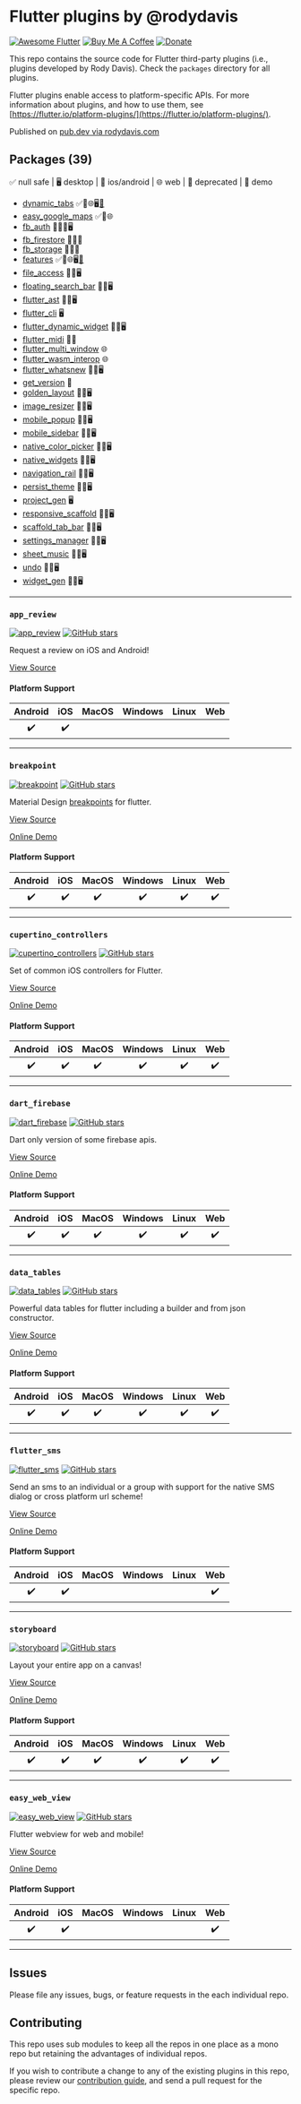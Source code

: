 # Flutter plugins by @rodydavis

[![Awesome Flutter](https://img.shields.io/badge/Awesome-Flutter-blue.svg?longCache=true&style=flat-square)](https://github.com/Solido/awesome-flutter)
[![Buy Me A Coffee](https://img.shields.io/badge/Donate-Buy%20Me%20A%20Coffee-yellow.svg)](https://www.buymeacoffee.com/rodydavis)
[![Donate](https://img.shields.io/badge/Donate-PayPal-green.svg)](https://www.paypal.com/cgi-bin/webscr?cmd=_s-xclick&hosted_button_id=WSH3GVC49GNNJ)

This repo contains the source code for
Flutter third-party plugins (i.e., plugins developed by Rody Davis).
Check the `packages` directory for all plugins.

Flutter plugins enable access to platform-specific APIs. For more information
about plugins, and how to use them, see
[https://flutter.io/platform-plugins/](https://flutter.io/platform-plugins/).

Published on [pub.dev via rodydavis.com](https://pub.dev/publishers/rodydavis.com/packages)

## Packages (39)

✅ null safe | 🖥 desktop | 📱 ios/android | 🌐 web | 🚨 deprecated | 👀 demo

* [dynamic_tabs](/packages/dynamic_tabs) ✅📱🌐🖥[👀](https://rodydavis.github.io/dynamic_tabs/)
* [easy_google_maps](/packages/easy_google_maps) ✅📱🌐
* [fb_auth](/packages/fb_auth) 🚨📱🌐🖥
* [fb_firestore](/packages/fb_firestore) 🚨📱🌐
* [fb_storage](/packages/fb_storage) 🚨📱🌐
* [features](/packages/features) ✅📱🌐🖥[👀](https://rodydavis.github.io/features/)
* [file_access](/packages/file_access) 📱🌐🖥
* [floating_search_bar](/packages/floating_search_bar) 📱🌐🖥
* [flutter_ast](/packages/flutter_ast) 📱🌐🖥
* [flutter_cli](/packages/flutter_cli) 🖥
* [flutter_dynamic_widget](/packages/flutter_dynamic_widget) 📱🌐🖥
* [flutter_midi](/packages/flutter_midi) 📱🌐
* [flutter_multi_window](/packages/flutter_multi_window) 🌐
* [flutter_wasm_interop](/packages/flutter_wasm_interop) 🌐
* [flutter_whatsnew](/packages/flutter_whatsnew) 📱🌐🖥
* [get_version](/packages/get_version) 📱
* [golden_layout](/packages/golden_layout) 📱🌐🖥
* [image_resizer](/packages/image_resizer) 📱🌐🖥
* [mobile_popup](/packages/mobile_popup) 📱🌐🖥
* [mobile_sidebar](/packages/mobile_sidebar) 📱🌐🖥
* [native_color_picker](/packages/native_color_picker) 📱🌐🖥
* [native_widgets](/packages/native_widgets) 📱🌐🖥
* [navigation_rail](/packages/navigation_rail) 📱🌐🖥
* [persist_theme](/packages/persist_theme) 📱🌐🖥
* [project_gen](/packages/project_gen) 🖥
* [responsive_scaffold](/packages/responsive_scaffold) 📱🌐🖥
* [scaffold_tab_bar](/packages/scaffold_tab_bar) 📱🌐🖥
* [settings_manager](/packages/settings_manager) 📱🌐🖥
* [sheet_music](/packages/sheet_music) 📱🌐🖥
* [undo](/packages/undo) 📱🌐🖥
* [widget_gen](/packages/widget_gen) 📱🌐🖥

----

### `app_review`

[![app_review](https://img.shields.io/pub/v/app_review.svg)](https://pub.dev/packages/app_review)
[![GitHub stars](https://img.shields.io/github/stars/fluttercommunity/app_review?color=blue)](https://github.com/fluttercommunity/app_review)

Request a review on iOS and Android!

[View Source](https://github.com/fluttercommunity/app_review)

#### Platform Support

| Android | iOS | MacOS | Windows | Linux | Web |
|:-------:|:---:|:-----:|:-------:|:-----:|:---:|
|    ✔️    |  ✔️  |       |         |       |     |

----

### `breakpoint`

[![breakpoint](https://img.shields.io/pub/v/breakpoint.svg)](https://pub.dev/packages/breakpoint)
[![GitHub stars](https://img.shields.io/github/stars/fluttercommunity/breakpoint?color=blue)](https://github.com/fluttercommunity/breakpoint)

Material Design [breakpoints](https://material.io/design/layout/responsive-layout-grid.html#breakpoints) for flutter.

[View Source](https://github.com/fluttercommunity/breakpoint)

[Online Demo](https://fluttercommunity.github.io/breakpoint/#/)

#### Platform Support

| Android | iOS | MacOS | Windows | Linux | Web |
|:-------:|:---:|:-----:|:-------:|:-----:|:---:|
|    ✔️    |  ✔️  |   ✔️   |    ✔️    |   ✔️   |  ✔️  |

----

### `cupertino_controllers`

[![cupertino_controllers](https://img.shields.io/pub/v/cupertino_controllers.svg)](https://pub.dev/packages/cupertino_controllers)
[![GitHub stars](https://img.shields.io/github/stars/rodydavis/cupertino_controllers?color=blue)](https://github.com/rodydavis/cupertino_controllers)

Set of common iOS controllers for Flutter.

[View Source](https://github.com/rodydavis/cupertino_controllers)

[Online Demo](https://rodydavis.github.io/cupertino_controllers/#/)

#### Platform Support

| Android | iOS | MacOS | Windows | Linux | Web |
|:-------:|:---:|:-----:|:-------:|:-----:|:---:|
|    ✔️    |  ✔️  |   ✔️   |    ✔️    |   ✔️   |  ✔️  |

----

### `dart_firebase`

[![dart_firebase](https://img.shields.io/pub/v/dart_firebase.svg)](https://pub.dev/packages/dart_firebase)
[![GitHub stars](https://img.shields.io/github/stars/rodydavis/dart_firebase?color=blue)](https://github.com/rodydavis/dart_firebase)

Dart only version of some firebase apis.

[View Source](https://github.com/rodydavis/dart_firebase)

[Online Demo](https://rodydavis.github.io/dart_firebase/#/)

#### Platform Support

| Android | iOS | MacOS | Windows | Linux | Web |
|:-------:|:---:|:-----:|:-------:|:-----:|:---:|
|    ✔️    |  ✔️  |   ✔️   |    ✔️    |   ✔️   |  ✔️  |

----

### `data_tables`

[![data_tables](https://img.shields.io/pub/v/data_tables.svg)](https://pub.dev/packages/data_tables)
[![GitHub stars](https://img.shields.io/github/stars/rodydavis/data_tables?color=blue)](https://github.com/rodydavis/data_tables)

Powerful data tables for flutter including a builder and from json constructor.

[View Source](https://github.com/rodydavis/data_tables)

[Online Demo](https://rodydavis.github.io/data_tables/#/)

#### Platform Support

| Android | iOS | MacOS | Windows | Linux | Web |
|:-------:|:---:|:-----:|:-------:|:-----:|:---:|
|    ✔️    |  ✔️  |   ✔️   |    ✔️    |   ✔️   |  ✔️  |

----

### `flutter_sms`

[![flutter_sms](https://img.shields.io/pub/v/flutter_sms.svg)](https://pub.dev/packages/flutter_sms)
[![GitHub stars](https://img.shields.io/github/stars/fluttercommunity/flutter_sms?color=blue)](https://github.com/fluttercommunity/flutter_sms)

Send an sms to an individual or a group with support for the native SMS dialog or cross platform url scheme!

[View Source](https://github.com/fluttercommunity/flutter_sms)

[Online Demo](https://fluttercommunity.github.io/flutter_sms/#/)

#### Platform Support

| Android | iOS | MacOS | Windows | Linux | Web |
|:-------:|:---:|:-----:|:-------:|:-----:|:---:|
|    ✔️    |  ✔️  |       |         |       |  ✔️  |

----

### `storyboard`

[![storyboard](https://img.shields.io/pub/v/flutter_storyboard.svg)](https://pub.dev/packages/flutter_storyboard)
[![GitHub stars](https://img.shields.io/github/stars/rodydavis/storyboard?color=blue)](https://github.com/rodydavis/storyboard)

Layout your entire app on a canvas!

[View Source](https://github.com/rodydavis/storyboard)

[Online Demo](https://rodydavis.github.io/storyboard/#/)

#### Platform Support

| Android | iOS | MacOS | Windows | Linux | Web |
|:-------:|:---:|:-----:|:-------:|:-----:|:---:|
|    ✔️    |  ✔️  |   ✔️   |    ✔️    |   ✔️   |  ✔️  |

----

### `easy_web_view`

[![easy_web_view](https://img.shields.io/pub/v/easy_web_view.svg)](https://pub.dev/packages/easy_web_view)
[![GitHub stars](https://img.shields.io/github/stars/rodydavis/easy_web_view?color=blue)](https://github.com/rodydavis/easy_web_view)

Flutter webview for web and mobile!

[View Source](https://github.com/rodydavis/easy_web_view)

[Online Demo](https://rodydavis.github.io/easy_web_view/#/)

#### Platform Support

| Android | iOS | MacOS | Windows | Linux | Web |
|:-------:|:---:|:-----:|:-------:|:-----:|:---:|
|    ✔️    |  ✔️  |       |         |       |  ✔️  |

----

## Issues

Please file any issues, bugs, or feature requests in the each individual repo.

## Contributing

This repo uses sub modules to keep all the repos in one place as a mono repo but retaining the advantages of individual repos.

If you wish to contribute a change to any of the existing plugins in this repo,
please review our [contribution guide](https://github.com/rodydavis/plugins/blob/master/CONTRIBUTING.md),
and send a pull request for the specific repo.
